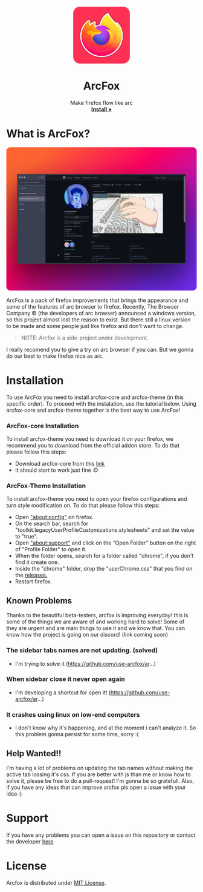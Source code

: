 <p align="center">
  <a href="#">
  </a>
  <p align="center">
   <img width="150" height="150" src="/logo.png" alt="Logo">
  </p>
  <h1 align="center"><b>ArcFox</b></h1>
  <p align="center">
  Make firefox flow like arc
    <br />
    <a href="https://github.com/use-arcfox/arcfox/releases"><strong>Install »</strong></a>
    <br />
  </p>
</p>

# What is ArcFox?
<img src="screenshot.png"/>

ArcFox is a pack of firefox improvements that brings the appearance and some of the features of arc browser to firefox. Recently, The Browser Company © (the developers of arc browser) announced a windows version, so this project almost lost the reason to exist. But there still a linux version to be made and some people just like firefox and don't want to change.

> NOTE: Arcfox is a side-project under development.

I really recomend you to give a try on arc browser if you can. But we gonna do our best to make firefox nice as arc.

# Installation
To use ArcFox you need to install arcfox-core and arcfox-theme (in this specific order). To proceed with the instalation, use the tutorial below. Using arcfox-core and arcfox-theme together is the best way to use ArcFox!

### ArcFox-core Installation
To install arcfox-theme you need to download it on your firefox, we recommend you to download from the official addon store. To do that please follow this steps:

- Download arcfox-core from this [link](https://addons.mozilla.org/en-US/firefox/addon/arcfox/)
- It should start to work just fine :D

### ArcFox-Theme Installation
To install arcfox-theme you need to open your firefox configurations and turn style modification on. To do that please follow this steps:

- Open <a href="about:config">"about:config"</a> on firefox.
- On the search bar, search for "toolkit.legacyUserProfileCustomizations.stylesheets" and set the value to "true".
- Open <a href="about:support">"about:support"</a> and click on the “Open Folder” button on the right of "Profile Folder" to open it.
- When the folder opens, search for a folder called "chrome", if you don't find it create one.
- Inside the "chrome" folder, drop the "userChrome.css" that you find on the <a href="https://github.com/use-arcfox/arcfox/releases">releases.</a>
- Restart firefox.

## Known Problems
Thanks to the beautiful beta-testers, arcfox is improving everyday! this is some of the things we are aware of and working hard to solve! Some of they are urgent and are main things to use it and we know that. You can know how the project is going on our discord! (link coming soon)

### The sidebar tabs names are not updating. (solved)
- I'm trying to solve it (https://github.com/use-arcfox/ar...)

### When sidebar close it never open again
- I'm developing a shortcut for open it! (https://github.com/use-arcfox/ar...)

### It crashes using linux on low-end computers
- I don't know why it's happening, and at the moment i can't analyze it. So this problem gonna persist for some time, sorry :(

## Help Wanted!!
I'm having a lot of problems on updating the tab names without making the active tab lossing it's css. If you are better with js than me or know how to solve it, please be free to do a pull-request! I'm gonna be so gratefull. Also, if you have any ideas that can improve arcfox pls open a issue with your idea :)

# Support
If you have any problems you can open a issue on this repository or contact the developer [here](https://discord.gg/VRBVsjJ7NQ)

# License
Arcfox is distributed under [MIT License](/LICENSE).
